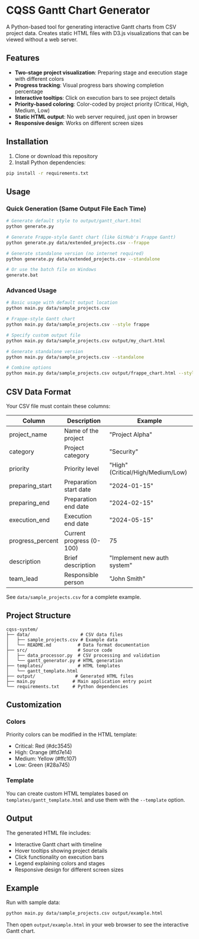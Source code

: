 # CQSS Gantt Chart Generator

A Python-based tool for generating interactive Gantt charts from CSV project data. Creates static HTML files with D3.js visualizations that can be viewed without a web server.

## Features

- **Two-stage project visualization**: Preparing stage and execution stage with different colors
- **Progress tracking**: Visual progress bars showing completion percentage
- **Interactive tooltips**: Click on execution bars to see project details
- **Priority-based coloring**: Color-coded by project priority (Critical, High, Medium, Low)
- **Static HTML output**: No web server required, just open in browser
- **Responsive design**: Works on different screen sizes

## Installation

1. Clone or download this repository
2. Install Python dependencies:
```bash
pip install -r requirements.txt
```

## Usage

### Quick Generation (Same Output File Each Time)
```bash
# Generate default style to output/gantt_chart.html
python generate.py

# Generate Frappe-style Gantt chart (like GitHub's Frappe Gantt)
python generate.py data/extended_projects.csv --frappe

# Generate standalone version (no internet required)
python generate.py data/extended_projects.csv --standalone

# Or use the batch file on Windows
generate.bat
```

### Advanced Usage
```bash
# Basic usage with default output location
python main.py data/sample_projects.csv

# Frappe-style Gantt chart
python main.py data/sample_projects.csv --style frappe

# Specify custom output file
python main.py data/sample_projects.csv output/my_chart.html

# Generate standalone version
python main.py data/sample_projects.csv --standalone

# Combine options
python main.py data/sample_projects.csv output/frappe_chart.html --style frappe
```

## CSV Data Format

Your CSV file must contain these columns:

| Column | Description | Example |
|--------|-------------|---------|
| project_name | Name of the project | "Project Alpha" |
| category | Project category | "Security" |
| priority | Priority level | "High" (Critical/High/Medium/Low) |
| preparing_start | Preparation start date | "2024-01-15" |
| preparing_end | Preparation end date | "2024-02-15" |
| execution_end | Execution end date | "2024-05-15" |
| progress_percent | Current progress (0-100) | 75 |
| description | Brief description | "Implement new auth system" |
| team_lead | Responsible person | "John Smith" |

See `data/sample_projects.csv` for a complete example.

## Project Structure

```
cqss-system/
├── data/                   # CSV data files
│   ├── sample_projects.csv # Example data
│   └── README.md          # Data format documentation
├── src/                   # Source code
│   ├── data_processor.py  # CSV processing and validation
│   └── gantt_generator.py # HTML generation
├── templates/             # HTML templates
│   └── gantt_template.html
├── output/               # Generated HTML files
├── main.py              # Main application entry point
└── requirements.txt     # Python dependencies
```

## Customization

### Colors
Priority colors can be modified in the HTML template:
- Critical: Red (#dc3545)
- High: Orange (#fd7e14) 
- Medium: Yellow (#ffc107)
- Low: Green (#28a745)

### Template
You can create custom HTML templates based on `templates/gantt_template.html` and use them with the `--template` option.

## Output

The generated HTML file includes:
- Interactive Gantt chart with timeline
- Hover tooltips showing project details
- Click functionality on execution bars
- Legend explaining colors and stages
- Responsive design for different screen sizes

## Example

Run with sample data:
```bash
python main.py data/sample_projects.csv output/example.html
```

Then open `output/example.html` in your web browser to see the interactive Gantt chart.